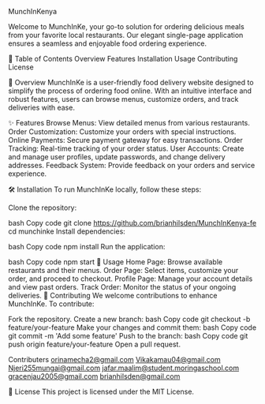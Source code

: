 MunchInKenya

Welcome to MunchInKe, your go-to solution for ordering delicious meals from your favorite local restaurants. Our elegant single-page application ensures a seamless and enjoyable food ordering experience.

📖 Table of Contents
Overview
Features
Installation
Usage
Contributing
License

🌟 Overview
MunchInKe is a user-friendly food delivery website designed to simplify the process of ordering food online. With an intuitive interface and robust features, users can browse menus, customize orders, and track deliveries with ease.

✨ Features
Browse Menus: View detailed menus from various restaurants.
Order Customization: Customize your orders with special instructions.
Online Payments: Secure payment gateway for easy transactions.
Order Tracking: Real-time tracking of your order status.
User Accounts: Create and manage user profiles, update passwords, and change delivery addresses.
Feedback System: Provide feedback on your orders and service experience.


🛠️ Installation
To run MunchInKe locally, follow these steps:

Clone the repository:

bash
Copy code
git clone https://github.com/brianhilsden/MunchInKenya-fe
cd munchinke
Install dependencies:

bash
Copy code
npm install
Run the application:

bash
Copy code
npm start
🚀 Usage
Home Page: Browse available restaurants and their menus.
Order Page: Select items, customize your order, and proceed to checkout.
Profile Page: Manage your account details and view past orders.
Track Order: Monitor the status of your ongoing deliveries.
🤝 Contributing
We welcome contributions to enhance MunchInKe. To contribute:

Fork the repository.
Create a new branch:
bash
Copy code
git checkout -b feature/your-feature
Make your changes and commit them:
bash
Copy code
git commit -m 'Add some feature'
Push to the branch:
bash
Copy code
git push origin feature/your-feature
Open a pull request.

Contributers
 orinamecha2@gmail.com
 Vikakamau04@gmail.com
 Njeri255mungai@gmail.com
 jafar.maalim@student.moringaschool.com
 gracenjau2005@gmail.com
 brianhilsden@gmail.com

📄 License
This project is licensed under the MIT License.